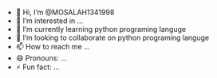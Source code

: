 - 👋 Hi, I’m @MOSALAH1341998
- 👀 I’m interested in ...
- 🌱 I’m currently learning python programing languge 
- 💞️ I’m looking to collaborate on python programing languge
- 📫 How to reach me ...
- 😄 Pronouns: ...
- ⚡ Fun fact: ...

<!---
MOSALAH1341998/MOSALAH1341998 is a ✨ special ✨ repository because its `README.md` (this file) appears on your GitHub profile.
You can click the Preview link to take a look at your changes.
--->
